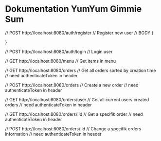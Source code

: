 # Dokumentation YumYum Gimmie Sum

// POST http://localhost:8080/auth/register
// Register new user
// BODY {

}

// POST http://localhost:8080/auth/login
// Login user

// GET http://localhost:8080/menu
// Get items in menu

// GET http://localhost:8080/orders
// Get all orders sorted by creation time
// need authenticateToken in header

// POST http://localhost:8080/orders
// Create a new order
// need authenticateToken in header

// GET http://localhost:8080/orders/user
// Get all current users created orders
// need authenticateToken in header

// GET http://localhost:8080/orders/:id
// Get a specifik order
// need authenticateToken in header

// POST http://localhost:8080/orders/:id
// Change a specifik orders information
// need authenticateToken in header
